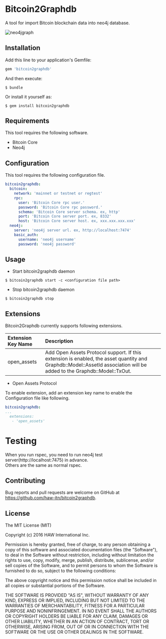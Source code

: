 # Bitcoin2Graphdb

A tool for import Bitcoin blockchain data into neo4j database.

![neo4jgraph](https://raw.githubusercontent.com/wiki/haw-itn/bitcoin2graphdb/images/graph.png)

## Installation

Add this line to your application's Gemfile:

```ruby
gem 'bitcoin2graphdb'
```

And then execute:

    $ bundle

Or install it yourself as:

    $ gem install bitcoin2graphdb

## Requirements

This tool requires the following software.

* Bitcoin Core
* Neo4j

## Configuration

This tool requires the following configuration file.

```yaml
bitcoin2graphdb:
  bitcoin:
    network: 'mainnet or testnet or regtest'
    rpc:
      user: 'Bitcoin Core rpc user.'
      password: 'Bitcoin Core rpc password.'
      schema: 'Bitcoin Core server schema. ex, http'
      port: 'Bitcoin Core server port. ex, 8332'
      host: 'Bitcoin Core server host. ex, xxx.xxx.xxx.xxx'
  neo4j:
    server: 'neo4j server url. ex, http://localhost:7474'
    basic_auth:
      username: 'neo4j username'
      password: 'neo4j password'
```

## Usage

* Start bitcoin2graphdb daemon
```
$ bitcoin2graphdb start -c <configuration file path>
```

* Stop bitcoin2graphdb daemon
```
$ bitcoin2graphdb stop 
```

## Extensions

Bitcoin2Graphdb currently supports following extensions.

|Extension Key Name|Description|
|:-----------|:------------|
|open_assets| Add Open Assets Protocol support. If this extension is enabled, the asset quantity and Graphdb::Model::AssetId association will be added to the Graphdb::Model::TxOut.|
* Open Assets Protocol  

To enable extension, add an extension key name to enable the Configuration file like following.

```yaml
bitcoin2graphdb:
...
  extensions:
   - 'open_assets'
```

# Testing

When you run rspec, you need to run neo4j test server(http://localhost:7475) in advance.   
Others are the same as normal rspec. 


## Contributing

Bug reports and pull requests are welcome on GitHub at https://github.com/haw-itn/bitcoin2graphdb. 

## License

The MIT License (MIT)

Copyright (c) 2016 HAW International Inc.

Permission is hereby granted, free of charge, to any person obtaining a copy
of this software and associated documentation files (the "Software"), to deal
in the Software without restriction, including without limitation the rights
to use, copy, modify, merge, publish, distribute, sublicense, and/or sell
copies of the Software, and to permit persons to whom the Software is
furnished to do so, subject to the following conditions:

The above copyright notice and this permission notice shall be included in all
copies or substantial portions of the Software.

THE SOFTWARE IS PROVIDED "AS IS", WITHOUT WARRANTY OF ANY KIND, EXPRESS OR
IMPLIED, INCLUDING BUT NOT LIMITED TO THE WARRANTIES OF MERCHANTABILITY,
FITNESS FOR A PARTICULAR PURPOSE AND NONINFRINGEMENT. IN NO EVENT SHALL THE
AUTHORS OR COPYRIGHT HOLDERS BE LIABLE FOR ANY CLAIM, DAMAGES OR OTHER
LIABILITY, WHETHER IN AN ACTION OF CONTRACT, TORT OR OTHERWISE, ARISING FROM,
OUT OF OR IN CONNECTION WITH THE SOFTWARE OR THE USE OR OTHER DEALINGS IN THE
SOFTWARE.

